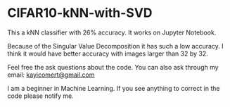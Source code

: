 # CIFAR10-kNN-with-SVD

This a kNN classifier with 26% accuracy. It works on Jupyter Notebook. 

Because of the Singular Value Decomposition it has such a low accuracy. I think it would have better accuracy with images larger than 32 by 32. 

Feel free the ask questions about the code. You can also ask through my email: kayicomert@gmail.com 

I am a beginner in Machine Learning. If you see anything to correct in the code please notify me.

